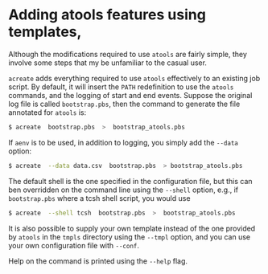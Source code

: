 # Adding atools features using templates,

Although the modifications required to use `atools` are fairly simple,
they involve some steps that my be unfamiliar to the casual user.

`acreate` adds everything required to use `atools` effectively to an
existing job script.  By default, it will insert the `PATH` redefinition
to use the `atools` commands, and the logging of start and end events.
Suppose the original log file is called `bootstrap.pbs`, then the command
to generate the file annotated for `atools` is:
```bash
$ acreate  bootstrap.pbs  >  bootstrap_atools.pbs
```

If `aenv` is to be used, in addition to logging, you simply add the
`--data` option:
```bash
$ acreate  --data data.csv  bootstrap.pbs  > bootstrap_atools.pbs
```

The default shell is the one specified in the configuration file, but
this can ben overridden on the command line using the `--shell` option,
e.g., if `bootstrap.pbs` where a tcsh shell script, you would use
```bash
$ acreate  --shell tcsh  bootstrap.pbs  >  bootstrap_atools.pbs
```

It is also possible to supply your own template instead of the one provided
by `atools` in the `tmpls` directory using the `--tmpl` option, and you
can use your own configuration file with `--conf`.

Help on the command is printed using the `--help` flag.
